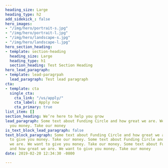 ```yaml
---
heading_size: Large
heading_type: h2
add_sidekick_: false
hero_images:
- "/img/hero/portrait-s.jpg"
- "/img/hero/portrait-l.jpg"
- "/img/hero/landscape-s.jpg"
- "/img/hero/landscape-l.jpg"
hero_section_heading:
- template: section-heading
  heading_size: Large
  heading_type: h1
  section_heading: Test Section Heading
hero_lead_paragraph:
- template: lead-paragrpah
  lead_paragraph: Test lead paragraph
cta:
- template: cta
  single_cta:
    cta_link: "/us/apply/"
    cta_label: Apply now
    cta_primary: true
list_item: []
section_heading: We’re here to help you grow
lead_paragraph: Some text about Funding Circle and how great we are. We want to give
  you money. Take our money
is_text_block_lead_paragraph: false
text_block_paragraph: Some text about Funding Circle and how great we are. We want
  to give you money. Take our money. Some text about Funding Circle and how great
  we are. We want to give you money. Take our money. Some text about Funding Circle
  and how great we are. We want to give you money. Take our money
date: 2019-02-20 12:34:30 -0800

---
```

